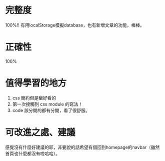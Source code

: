 # 完整度
100%!!
有用localStorage模擬database，也有新增文章的功能，棒棒。

# 正確性
100%

# 值得學習的地方
1. css 簡約但是蠻好看的
2. 第一次接觸到 css module 的寫法！
3. code 該分開的都有分開，看了很舒服。

# 可改進之處、建議
感覺沒有什麼好建議的耶，非要說的話希望有個回到homepage的navbar（雖然首頁也什麼都沒有啦哈哈）。
